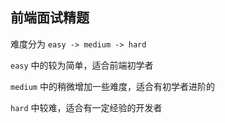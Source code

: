 ## 前端面试精题

难度分为 `easy -> medium -> hard`

`easy` 中的较为简单，适合前端初学者

`medium` 中的稍微增加一些难度，适合有初学者进阶的

`hard` 中较难，适合有一定经验的开发者